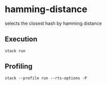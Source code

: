 # hamming-distance
selects the closest hash by hamming distance

## Execution
```(shell)
stack run
```

## Profiling
```(shell)
stack --profile run --rts-options -P
```